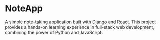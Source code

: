 # NoteApp
A simple note-taking application built with Django and React. This project provides a hands-on learning experience in full-stack web development, combining the power of Python and JavaScript.
